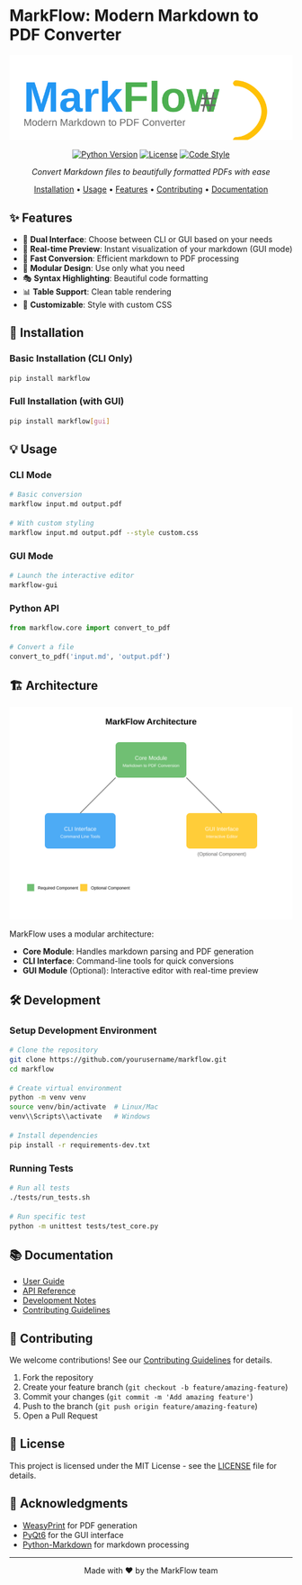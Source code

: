 # MarkFlow: Modern Markdown to PDF Converter

<div align="center">

![MarkFlow Logo](docs/logo.svg)

[![Python Version](https://img.shields.io/badge/python-3.7%2B-blue.svg)](https://www.python.org/downloads/)
[![License](https://img.shields.io/badge/license-MIT-green.svg)](LICENSE)
[![Code Style](https://img.shields.io/badge/code%20style-black-000000.svg)](https://github.com/psf/black)

*Convert Markdown files to beautifully formatted PDFs with ease*

[Installation](#installation) • [Usage](#usage) • [Features](#features) • [Contributing](#contributing) • [Documentation](#documentation)

</div>

## ✨ Features

- 📝 **Dual Interface**: Choose between CLI or GUI based on your needs
- 🎨 **Real-time Preview**: Instant visualization of your markdown (GUI mode)
- 🚀 **Fast Conversion**: Efficient markdown to PDF processing
- 🎯 **Modular Design**: Use only what you need
- 🎭 **Syntax Highlighting**: Beautiful code formatting
- 📊 **Table Support**: Clean table rendering
- 🔧 **Customizable**: Style with custom CSS

## 🚀 Installation

### Basic Installation (CLI Only)
```bash
pip install markflow
```

### Full Installation (with GUI)
```bash
pip install markflow[gui]
```

## 💡 Usage

### CLI Mode
```bash
# Basic conversion
markflow input.md output.pdf

# With custom styling
markflow input.md output.pdf --style custom.css
```

### GUI Mode
```bash
# Launch the interactive editor
markflow-gui
```

### Python API
```python
from markflow.core import convert_to_pdf

# Convert a file
convert_to_pdf('input.md', 'output.pdf')
```

## 🏗️ Architecture

![Architecture](docs/architecture.svg)

MarkFlow uses a modular architecture:
- **Core Module**: Handles markdown parsing and PDF generation
- **CLI Interface**: Command-line tools for quick conversions
- **GUI Module** (Optional): Interactive editor with real-time preview

## 🛠️ Development

### Setup Development Environment
```bash
# Clone the repository
git clone https://github.com/yourusername/markflow.git
cd markflow

# Create virtual environment
python -m venv venv
source venv/bin/activate  # Linux/Mac
venv\\Scripts\\activate   # Windows

# Install dependencies
pip install -r requirements-dev.txt
```

### Running Tests
```bash
# Run all tests
./tests/run_tests.sh

# Run specific test
python -m unittest tests/test_core.py
```

## 📚 Documentation

- [User Guide](docs/user_guide.md)
- [API Reference](docs/api_reference.md)
- [Development Notes](docs/development.md)
- [Contributing Guidelines](CONTRIBUTING.md)

## 🤝 Contributing

We welcome contributions! See our [Contributing Guidelines](CONTRIBUTING.md) for details.

1. Fork the repository
2. Create your feature branch (`git checkout -b feature/amazing-feature`)
3. Commit your changes (`git commit -m 'Add amazing feature'`)
4. Push to the branch (`git push origin feature/amazing-feature`)
5. Open a Pull Request

## 📄 License

This project is licensed under the MIT License - see the [LICENSE](LICENSE) file for details.

## 🙏 Acknowledgments

- [WeasyPrint](https://weasyprint.org/) for PDF generation
- [PyQt6](https://www.riverbankcomputing.com/software/pyqt/) for the GUI interface
- [Python-Markdown](https://python-markdown.github.io/) for markdown processing

---

<div align="center">
Made with ❤️ by the MarkFlow team
</div>
